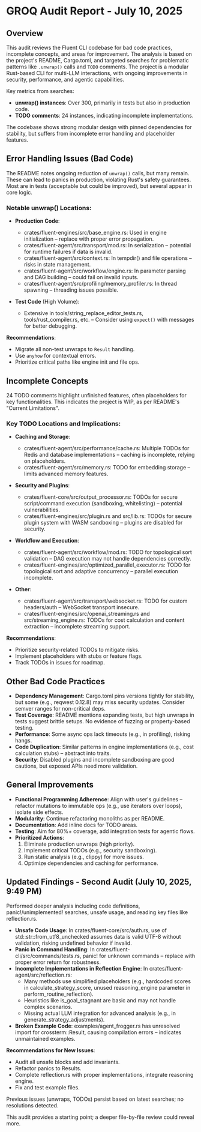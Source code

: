 # GROQ Audit Report - July 10, 2025

## Overview
This audit reviews the Fluent CLI codebase for bad code practices, incomplete concepts, and areas for improvement. The analysis is based on the project's README, Cargo.toml, and targeted searches for problematic patterns like `.unwrap()` calls and `TODO` comments. The project is a modular Rust-based CLI for multi-LLM interactions, with ongoing improvements in security, performance, and agentic capabilities.

Key metrics from searches:
- **unwrap() instances**: Over 300, primarily in tests but also in production code.
- **TODO comments**: 24 instances, indicating incomplete implementations.

The codebase shows strong modular design with pinned dependencies for stability, but suffers from incomplete error handling and placeholder features.

## Error Handling Issues (Bad Code)
The README notes ongoing reduction of `unwrap()` calls, but many remain. These can lead to panics in production, violating Rust's safety guarantees. Most are in tests (acceptable but could be improved), but several appear in core logic.

### Notable unwrap() Locations:
- **Production Code**:
  - crates/fluent-engines/src/base_engine.rs: Used in engine initialization – replace with proper error propagation.
  - crates/fluent-agent/src/transport/mod.rs: In serialization – potential for runtime failures if data is invalid.
  - crates/fluent-agent/src/context.rs: In tempdir() and file operations – risks in state management.
  - crates/fluent-agent/src/workflow/engine.rs: In parameter parsing and DAG building – could fail on invalid inputs.
  - crates/fluent-agent/src/profiling/memory_profiler.rs: In thread spawning – threading issues possible.

- **Test Code** (High Volume):
  - Extensive in tools/string_replace_editor_tests.rs, tools/rust_compiler.rs, etc. – Consider using `expect()` with messages for better debugging.

**Recommendations**:
- Migrate all non-test unwraps to `Result` handling.
- Use `anyhow` for contextual errors.
- Prioritize critical paths like engine init and file ops.

## Incomplete Concepts
24 TODO comments highlight unfinished features, often placeholders for key functionalities. This indicates the project is WIP, as per README's "Current Limitations".

### Key TODO Locations and Implications:
- **Caching and Storage**:
  - crates/fluent-agent/src/performance/cache.rs: Multiple TODOs for Redis and database implementations – caching is incomplete, relying on placeholders.
  - crates/fluent-agent/src/memory.rs: TODO for embedding storage – limits advanced memory features.

- **Security and Plugins**:
  - crates/fluent-core/src/output_processor.rs: TODOs for secure script/command execution (sandboxing, whitelisting) – potential vulnerabilities.
  - crates/fluent-engines/src/plugin.rs and src/lib.rs: TODOs for secure plugin system with WASM sandboxing – plugins are disabled for security.

- **Workflow and Execution**:
  - crates/fluent-agent/src/workflow/mod.rs: TODO for topological sort validation – DAG execution may not handle dependencies correctly.
  - crates/fluent-engines/src/optimized_parallel_executor.rs: TODO for topological sort and adaptive concurrency – parallel execution incomplete.

- **Other**:
  - crates/fluent-agent/src/transport/websocket.rs: TODO for custom headers/auth – WebSocket transport insecure.
  - crates/fluent-engines/src/openai_streaming.rs and src/streaming_engine.rs: TODOs for cost calculation and content extraction – incomplete streaming support.

**Recommendations**:
- Prioritize security-related TODOs to mitigate risks.
- Implement placeholders with stubs or feature flags.
- Track TODOs in issues for roadmap.

## Other Bad Code Practices
- **Dependency Management**: Cargo.toml pins versions tightly for stability, but some (e.g., reqwest 0.12.8) may miss security updates. Consider semver ranges for non-critical deps.
- **Test Coverage**: README mentions expanding tests, but high unwraps in tests suggest brittle setups. No evidence of fuzzing or property-based testing.
- **Performance**: Some async ops lack timeouts (e.g., in profiling), risking hangs.
- **Code Duplication**: Similar patterns in engine implementations (e.g., cost calculation stubs) – abstract into traits.
- **Security**: Disabled plugins and incomplete sandboxing are good cautions, but exposed APIs need more validation.

## General Improvements
- **Functional Programming Adherence**: Align with user's guidelines – refactor mutations to immutable ops (e.g., use iterators over loops), isolate side effects.
- **Modularity**: Continue refactoring monoliths as per README.
- **Documentation**: Add inline docs for TODO areas.
- **Testing**: Aim for 80%+ coverage, add integration tests for agentic flows.
- **Prioritized Actions**:
  1. Eliminate production unwraps (high priority).
  2. Implement critical TODOs (e.g., security sandboxing).
  3. Run static analysis (e.g., clippy) for more issues.
  4. Optimize dependencies and caching for performance.

## Updated Findings - Second Audit (July 10, 2025, 9:49 PM)
Performed deeper analysis including code definitions, panic!/unimplemented! searches, unsafe usage, and reading key files like reflection.rs.

- **Unsafe Code Usage**: In crates/fluent-core/src/auth.rs, use of std::str::from_utf8_unchecked assumes data is valid UTF-8 without validation, risking undefined behavior if invalid.
- **Panic in Command Handling**: In crates/fluent-cli/src/commands/tests.rs, panic! for unknown commands – replace with proper error return for robustness.
- **Incomplete Implementations in Reflection Engine**: In crates/fluent-agent/src/reflection.rs:
  - Many methods use simplified placeholders (e.g., hardcoded scores in calculate_strategy_score, unused reasoning_engine parameter in perform_routine_reflection).
  - Heuristics like is_goal_stagnant are basic and may not handle complex scenarios.
  - Missing actual LLM integration for advanced analysis (e.g., in generate_strategy_adjustments).
- **Broken Example Code**: examples/agent_frogger.rs has unresolved import for crossterm::Result, causing compilation errors – indicates unmaintained examples.

**Recommendations for New Issues**:
- Audit all unsafe blocks and add invariants.
- Refactor panics to Results.
- Complete reflection.rs with proper implementations, integrate reasoning engine.
- Fix and test example files.

Previous issues (unwraps, TODOs) persist based on latest searches; no resolutions detected.

This audit provides a starting point; a deeper file-by-file review could reveal more.
